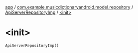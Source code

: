 [app](../../index.md) / [com.example.musicdictionaryandroid.model.repository](../index.md) / [ApiServerRepositoryImp](index.md) / [&lt;init&gt;](./-init-.md)

# &lt;init&gt;

`ApiServerRepositoryImp()`